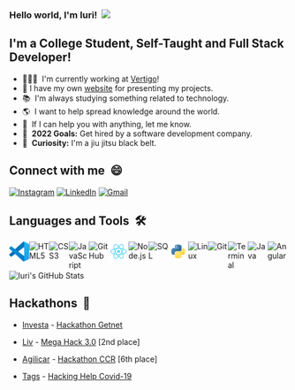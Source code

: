 ### Hello world, I'm Iuri! &nbsp;<img width="33px" src="https://user-images.githubusercontent.com/1303154/88677602-1635ba80-d120-11ea-84d8-d263ba5fc3c0.gif" /> ###

## I'm a College Student, Self-Taught and Full Stack Developer! ##

- 👨🏻‍💻&nbsp; I'm currently working at [Vertigo][intership]!
- 📍&nbsp;I have my own [website][website] for presenting my projects.
- 📚&nbsp; I'm always studying something related to technology.
- 🌎&nbsp; I want to help spread knowledge around the world.
- 💜&nbsp; If I can help you with anything, let me know.
- 🎁&nbsp; **2022 Goals:** Get hired by a software development company.
- 🥋&nbsp; **Curiosity:** I'm a jiu jitsu black belt.

## Connect with me &nbsp;😄 ##

[<img alt="Instagram" height="26px" src="https://img.shields.io/badge/-@_iurialmeida-e84393?style=flat&labelColor=e84393&logo=instagram&logoColor=white" />][instagram]
[<img alt="LinkedIn" height="26px" src="https://img.shields.io/badge/-LinkedIn-blue?style=flat&labelColor=blue&logo=Linkedin&logoColor=white&link=https://www.linkedin.com/in/iurilopesalmeida/" />][linkedin]
[<img alt="Gmail" height="26px" src="https://img.shields.io/badge/-Gmail-c14438?style=flat&labelColor=c14438&logo=Gmail&logoColor=white&link=mailto:iurilopesalmeida@gmail.com" />](mailto:iurilopesalmeida@gmail.com)

## Languages and Tools &nbsp;🛠 ##

[<img align="left" alt="Visual Studio Code" width="36px" src="https://raw.githubusercontent.com/github/explore/80688e429a7d4ef2fca1e82350fe8e3517d3494d/topics/visual-studio-code/visual-studio-code.png" />][vscode]
[<img align="left" alt="HTML5" width="36px" src="https://user-images.githubusercontent.com/60857927/108612406-41873c00-73c7-11eb-8c19-ab379a124cf2.png" />][html]
[<img align="left" alt="CSS3" width="36px" src="https://user-images.githubusercontent.com/60857927/108612516-3aacf900-73c8-11eb-9c4b-7c6bdaf27d46.png" />][css]
[<img align="left" alt="JavaScript" width="36px" src="https://user-images.githubusercontent.com/60857927/108612409-464bf000-73c7-11eb-92de-b3bbd7132cbd.png" />][js]
[<img align="left" alt="GitHub" width="36px" src="https://user-images.githubusercontent.com/60857927/111581779-a7819c00-8798-11eb-886f-b84ef56be536.png" />][github]
[<img align="left" alt="React" width="36px" src="https://raw.githubusercontent.com/github/explore/80688e429a7d4ef2fca1e82350fe8e3517d3494d/topics/react/react.png" />][reactjs]
[<img align="left" alt="Node.js" width="36px" src="https://user-images.githubusercontent.com/60857927/111581663-71dcb300-8798-11eb-8fee-7b022e615a20.png" />][nodejs]
[<img align="left" alt="SQL" width="36px" src="https://user-images.githubusercontent.com/60857927/108612577-aee79c80-73c8-11eb-8400-5260990e647e.png" />][sql]
[<img align="left" alt="Python" width="36px" src="https://raw.githubusercontent.com/github/explore/80688e429a7d4ef2fca1e82350fe8e3517d3494d/topics/python/python.png" />][python]
[<img align="left" alt="Linux" width="36px" src="https://user-images.githubusercontent.com/60857927/108612429-74313480-73c7-11eb-8407-ccfac1eda8ad.png" />][linux]
[<img align="left" alt="Git" width="36px" src="https://user-images.githubusercontent.com/60857927/111581427-f975f200-8797-11eb-80a5-34b2419d50ed.png" />][git]
[<img align="left" alt="Terminal" width="36px" src="https://user-images.githubusercontent.com/60857927/111581884-ce3fd280-8798-11eb-8306-715fc2d2f1d3.jpeg" />][githubProfile]
[<img align="left" alt="Java" width="36px" src="https://user-images.githubusercontent.com/60857927/117898652-d2b9d080-b29b-11eb-94af-d0fe2c50eefd.png" />][java]
[<img align="left" alt="Angular" width="36px" src="https://user-images.githubusercontent.com/60857927/141646772-2ed23266-d195-4751-9487-da9a4262b4e6.png" />][angular]

<br />
<br />
<br />

<img align = "center" alt = "Iuri's GitHub Stats" src = "https://github-readme-stats.vercel.app/api?username=Iuri-Almeida&count_private=true&show_icons=true&hide_border=true&title_color=449DD1&icon_color=449DD1&bg_color=00000000&text_color=69AED6" />

## Hackathons &nbsp;🚀 ##

- [Investa][investa] - [Hackathon Getnet][getnet]

- [Liv][liv] - [Mega Hack 3.0][megahack] [2nd place]

- [Agilicar][agilicar] - [Hackathon CCR][ccr] [6th place]

- [Tags][tags] - [Hacking Help Covid-19][hackinghelp]

<!-- Links -->
[intership]: https://vertigo.com.br/
[website]: https://iuri-almeida.github.io/
[donut]: https://www.a1k0n.net/2011/07/20/donut-math.html
[githubProfile]: https://github.com/Iuri-Almeida
[github]: https://github.com/
[vscode]: https://code.visualstudio.com/
[css]: https://developer.mozilla.org/pt-BR/docs/Web/CSS
[html]: https://developer.mozilla.org/pt-BR/docs/Web/HTML
[js]: https://developer.mozilla.org/pt-BR/docs/Web/JavaScript
[reactjs]: https://pt-br.reactjs.org/
[nodejs]: https://nodejs.org/en/
[sql]: https://pt.wikipedia.org/wiki/SQL
[python]: https://www.python.org/
[linux]: https://www.fsf.org/
[git]: https://git-scm.com/
[java]: https://www.java.com/
[angular]: https://angular.io/
[instagram]: https://www.instagram.com/_iurialmeida/
[linkedin]: https://www.linkedin.com/in/iurilopesalmeida/
[investa]: https://github.com/Iuri-Almeida/investa-hackathon-getnet
[getnet]: https://www.hackathongetnet.com.br/
[liv]: https://github.com/Iuri-Almeida/projeto_liv_mega_hack
[megahack]: https://www.megahack.com.br/
[agilicar]: https://github.com/Iuri-Almeida/time_70_agilicar
[ccr]: http://www.grupoccr.com.br/hackathonccr/
[tags]: https://www.youtube.com/watch?v=bgvWcUgYe2g
[hackinghelp]: http://www.hackingrio.com/
